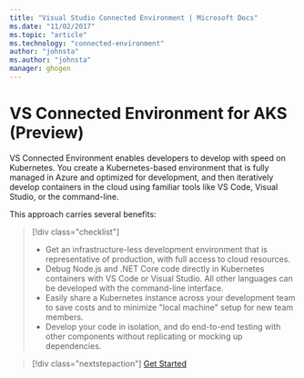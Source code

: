 ```yaml
---
title: "Visual Studio Connected Environment | Microsoft Docs"
ms.date: "11/02/2017"
ms.topic: "article"
ms.technology: "connected-environment"
author: "johnsta"
ms.author: "johnsta"
manager: ghogen
---
```

# VS Connected Environment for AKS (Preview)
VS Connected Environment enables developers to develop with speed on Kubernetes. You create a Kubernetes-based environment that is fully managed in Azure and optimized for development, and then iteratively develop containers in the cloud using familiar tools like VS Code, Visual Studio, or the command-line.

This approach carries several benefits:

> [!div class="checklist"]
> * Get an infrastructure-less development environment that is representative of production, with full access to cloud resources.
> * Debug Node.js and .NET Core code directly in Kubernetes containers with VS Code or Visual Studio. All other languages can be developed with the command-line interface.
> * Easily share a Kubernetes instance across your development team to save costs and to minimize "local machine" setup for new team members.
> * Develop your code in isolation, and do end-to-end testing with other components without replicating or mocking up dependencies.


> [!div class="nextstepaction"]
> [Get Started](get-started.md)

